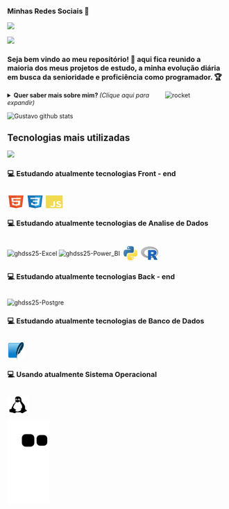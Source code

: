 ### Minhas Redes Sociais 👋

<div> 
  <a href="https://instagram.com/rafaballerini" target="_blank"><img src="https://img.shields.io/badge/-Instagram-%23E4405F?style=for-the-badge&logo=instagram&logoColor=white" target="_blank"></a>
  
  <a href="https://www.linkedin.com/in/gustavo-henrique-de-souza-silva-4a150a68/" target="_blank"><img src="https://img.shields.io/badge/-LinkedIn-%230077B5?style=for-the-badge&logo=linkedin&logoColor=white" target="_blank"></a> 
</div>

### Seja bem vindo ao meu repositório! 👋 aqui fica reunido a maioria dos meus projetos de estudo, a minha evolução diária em busca da senioridade e proficiência como programador. 🏆
<a><img align="right" alt="rocket" height="120" width="140" src="https://media.giphy.com/media/jfF6mIPumEzN9QW0kL/giphy.gif"></a>
<details>
<summary> <b> Quer saber mais sobre mim? </b> <i>(Clique aqui para expandir)</i> </summary>
  
### 📖 Sobre mim

Sou um estudante apaixonado pelas tecnologias. O meu objetivo diário é atuar com rapidez, eficiência e de acordo com as necessidades do meu aprendizado, de forma a proporcionar uma experiência de qualidade, tanto na perspectiva de ganhar conhecimento, como, mostrar para outros o que eu aprendi sobre uma determinada tecnologia. A minha expectativa de carreira é centra-se essencialmente em resolver soluções de software. Fora isso, diria que sou uma pessoa bem humorada, curiosa, flexível e metódica, que prospera sob a pressão de se tornar melhor a cada dia.

Minha jornada diária é adquirir os conhecimentos necessários, colocar a mão na massa para criar essas soluções para as pessoas e me divertir no processo.
</details>

![Gustavo github stats](https://github-readme-stats.vercel.app/api?username=ghdss25&show_icons=true&theme=dracula)

## Tecnologias mais utilizadas

 <div>
  <img height="180em" src="https://github-readme-stats.vercel.app/api/top-langs/?username=ghdss25&layout=compact&langs_count=7&theme=dracula"/>
 </div>

### 💻 Estudando atualmente tecnologias Front - end

<div style="display: inline_block"><br>
  
  <img align="center" alt="ghdss25-HTML" height="30" width="40" src="https://raw.githubusercontent.com/devicons/devicon/master/icons/html5/html5-original.svg">
  <img align="center" alt="ghdss25-CSS" height="30" width="40" src="https://raw.githubusercontent.com/devicons/devicon/master/icons/css3/css3-original.svg">
  <img align="center" alt="ghdss25-Js" height="30" width="40" src="https://raw.githubusercontent.com/devicons/devicon/master/icons/javascript/javascript-plain.svg">
  
</div>

### 💻 Estudando atualmente tecnologias de Analise de Dados 

<div style="display: inline_block"><br> 
  
  <img align="center" alt="ghdss25-Excel" height="40" width="40" src="https://upload.wikimedia.org/wikipedia/commons/3/34/Microsoft_Office_Excel_%282019%E2%80%93present%29.svg">
  
  <img align="center" alt="ghdss25-Power_BI" height="40" width="40"   src="https://powerbi.microsoft.com/pictures/application-logos/svg/powerbi.svg">
  
  <img align="center" alt="ghdss25-Python" height="40" width="40" src="https://raw.githubusercontent.com/devicons/devicon/master/icons/python/python-original.svg">
  
  <img align="center" alt="ghdss25-R" height="40" width="40" src="https://raw.githubusercontent.com/devicons/devicon/master/icons/r/r-original.svg">
 
</div>

### 💻 Estudando atualmente tecnologias Back - end 

<div style="display: inline_block"><br> 
  
  <img align="center" alt="ghdss25-Postgre" height="40" width="40"   src="https://cdn.iconicons.com/icons2/2415/PNG/512/postgresql_plain_wordmark_logo_icon_146390.png">
</div>

### 💻 Estudando atualmente tecnologias de Banco de Dados

<div style="display: inline_block"><br> 
   <img align="center" alt="ghdss25-R" height="40" width="40" src="https://raw.githubusercontent.com/devicons/devicon/master/icons/sqlite/sqlite-original.svg">
</div>

### 💻 Usando atualmente Sistema Operacional

<div style="display: inline_block"><br> 
  
  <img align="center" alt="ghdss25-Linux" height="40" width="50" src="https://raw.githubusercontent.com/devicons/devicon/master/icons/linux/linux-plain.svg">
</div>

  ![Snake animation](https://github.com/rafaballerini/rafaballerini/blob/output/github-contribution-grid-snake.svg)


